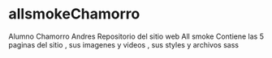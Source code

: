 # allsmokeChamorro
Alumno Chamorro Andres
Repositorio del sitio web All smoke
Contiene las 5 paginas del sitio , sus imagenes y videos , sus styles y archivos sass
